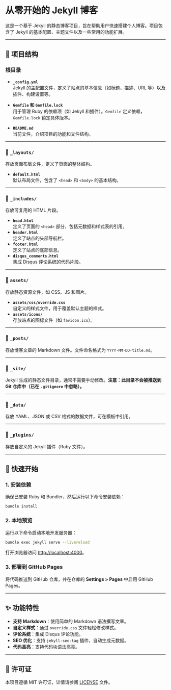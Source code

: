 # 从零开始的 Jekyll 博客

这是一个基于 Jekyll 的静态博客项目，旨在帮助用户快速搭建个人博客。项目包含了 Jekyll 的基本配置、主题文件以及一些常用的功能扩展。

---

## 📂 项目结构

### 根目录

- **`_config.yml`**  
  Jekyll 的主配置文件，定义了站点的基本信息（如标题、描述、URL 等）以及插件、构建设置等。

- **`Gemfile` 和 `Gemfile.lock`**  
  用于管理 Ruby 的依赖项（如 Jekyll 和插件）。`Gemfile` 定义依赖，`Gemfile.lock` 锁定具体版本。

- **`README.md`**  
  当前文件，介绍项目的功能和文件结构。

---

### 📁 `_layouts/`

存放页面布局文件，定义了页面的整体结构。

- **`default.html`**  
  默认布局文件，包含了 `<head>` 和 `<body>` 的基本结构。

---

### 📁 `_includes/`

存放可复用的 HTML 片段。

- **`head.html`**  
  定义了页面的 `<head>` 部分，包括元数据和样式表的引用。
- **`header.html`**  
  定义了站点的头部导航栏。
- **`footer.html`**  
  定义了站点的底部信息。
- **`disqus_comments.html`**  
  集成 Disqus 评论系统的代码片段。

---

### 📁 `assets/`

存放静态资源文件，如 CSS、JS 和图片。

- **`assets/css/override.css`**  
  自定义的样式文件，用于覆盖默认主题的样式。
- **`assets/icons/`**  
  存放站点的图标文件（如 `favicon.ico`）。

---

### 📁 `_posts/`

存放博客文章的 Markdown 文件。文件命名格式为 `YYYY-MM-DD-title.md`。

---

### 📁 `_site/`

Jekyll 生成的静态文件目录，通常不需要手动修改。**注意：此目录不会被推送到 Git 仓库中（已在 `.gitignore` 中忽略）。**

---

### 📁 `_data/`

存放 YAML、JSON 或 CSV 格式的数据文件，可在模板中引用。

---

### 📁 `_plugins/`

存放自定义的 Jekyll 插件（Ruby 文件）。

---

## 🚀 快速开始

### 1. 安装依赖

确保已安装 Ruby 和 Bundler，然后运行以下命令安装依赖：

```bash
bundle install
```

### 2. 本地预览

运行以下命令启动本地开发服务器：

```bash
bundle exec jekyll serve --livereload
```

打开浏览器访问 [http://localhost:4000](http://localhost:4000)。

### 3. 部署到 GitHub Pages

将代码推送到 GitHub 仓库，并在仓库的 **Settings > Pages** 中启用 GitHub Pages。

---

## ✨ 功能特性

- **支持 Markdown**：使用简单的 Markdown 语法撰写文章。
- **自定义样式**：通过 `override.css` 文件轻松修改样式。
- **评论系统**：集成 Disqus 评论功能。
- **SEO 优化**：支持 `jekyll-seo-tag` 插件，自动生成元数据。
- **代码高亮**：支持代码块语法高亮。

---

## 📄 许可证

本项目遵循 MIT 许可证，详情请参阅 [LICENSE](LICENSE) 文件。
